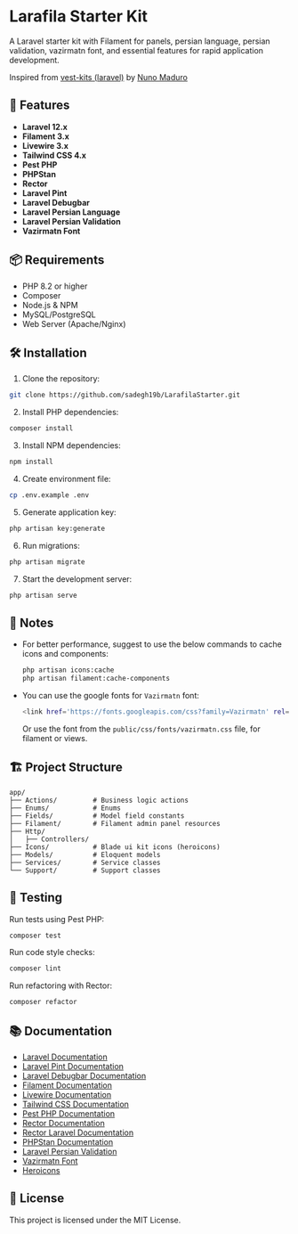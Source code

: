 # Larafila Starter Kit

A Laravel starter kit with Filament for panels, persian language, persian validation, vazirmatn font, and essential features for rapid application development.

Inspired from [vest-kits (laravel)](https://github.com/vest-kits/laravel) by [Nuno Maduro](https://github.com/nunomaduro)

## 🚀 Features

- **Laravel 12.x**
- **Filament 3.x**
- **Livewire 3.x**
- **Tailwind CSS 4.x**
- **Pest PHP**
- **PHPStan**
- **Rector**
- **Laravel Pint**
- **Laravel Debugbar**
- **Laravel Persian Language**
- **Laravel Persian Validation**
- **Vazirmatn Font**

## 📦 Requirements

- PHP 8.2 or higher
- Composer
- Node.js & NPM
- MySQL/PostgreSQL
- Web Server (Apache/Nginx)

## 🛠 Installation

1. Clone the repository:
```bash
git clone https://github.com/sadegh19b/LarafilaStarter.git
```

2. Install PHP dependencies:
```bash
composer install
```

3. Install NPM dependencies:
```bash
npm install
```

4. Create environment file:
```bash
cp .env.example .env
```

5. Generate application key:
```bash
php artisan key:generate
```

6. Run migrations:
```bash
php artisan migrate
```

7. Start the development server:
```bash
php artisan serve
```

## 📝 Notes

- For better performance, suggest to use the below commands to cache icons and components:
    ```bash
    php artisan icons:cache
    php artisan filament:cache-components
    ```

- You can use the google fonts for `Vazirmatn` font:
    ```bash
    <link href='https://fonts.googleapis.com/css?family=Vazirmatn' rel='stylesheet' />
    ```
    Or use the font from the `public/css/fonts/vazirmatn.css` file, for filament or views.

## 🏗 Project Structure

```
app/
├── Actions/         # Business logic actions
├── Enums/           # Enums
├── Fields/          # Model field constants
├── Filament/        # Filament admin panel resources
├── Http/
│   ├── Controllers/
├── Icons/           # Blade ui kit icons (heroicons)
├── Models/          # Eloquent models
├── Services/        # Service classes
└── Support/         # Support classes
```

## 🧪 Testing

Run tests using Pest PHP:
```bash
composer test
```

Run code style checks:
```bash
composer lint
```

Run refactoring with Rector:
```bash
composer refactor
```

## 📚 Documentation

- [Laravel Documentation](https://laravel.com/docs)
- [Laravel Pint Documentation](https://laravel.com/docs/12.x/pint)
- [Laravel Debugbar Documentation](https://github.com/barryvdh/laravel-debugbar)
- [Filament Documentation](https://filamentphp.com/docs)
- [Livewire Documentation](https://livewire.laravel.com/docs)
- [Tailwind CSS Documentation](https://tailwindcss.com/docs)
- [Pest PHP Documentation](https://pestphp.com/docs)
- [Rector Documentation](https://getrector.com/documentation)
- [Rector Laravel Documentation](https://github.com/driftingly/rector-laravel)
- [PHPStan Documentation](https://phpstan.org)
- [Laravel Persian Validation](https://github.com/sadegh19b/laravel-persian-validation)
- [Vazirmatn Font](https://github.com/rastikerdar/vazirmatn)
- [Heroicons](https://heroicons.com/)

## 📄 License

This project is licensed under the MIT License.